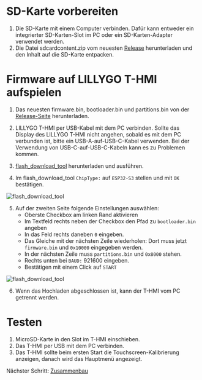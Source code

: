 # SD-Karte vorbereiten

1. Die SD-Karte mit einem Computer verbinden. Dafür kann entweder ein integrierter SD-Karten-Slot im PC oder ein SD-Karten-Adapter verwendet werden.
2. Die Datei sdcardcontent.zip vom neuesten [Release](https://github.com/Dakkaron/T-HMI-PEPmonitor/releases) herunterladen und den Inhalt auf die SD-Karte entpacken.

# Firmware auf LILLYGO T-HMI aufspielen

1. Das neuesten firmware.bin, bootloader.bin und partitions.bin von der [Release-Seite](https://github.com/Dakkaron/T-HMI-PEPmonitor/releases) herunterladen.
2. LILLYGO T-HMI per USB-Kabel mit dem PC verbinden. Sollte das Display des LILLYGO T-HMI nicht angehen, sobald es mit dem PC verbunden ist, bitte ein USB-A-auf-USB-C-Kabel verwenden. Bei der Verwendung von USB-C-auf-USB-C-Kabeln kann es zu Problemen kommen.
3. [flash_download_tool](https://dl.espressif.com/public/flash_download_tool.zip) herunterladen und ausführen.

4. Im flash_download_tool `ChipType:` auf `ESP32-S3` stellen und mit `OK` bestätigen.

![flash_download_tool](https://raw.githubusercontent.com/Dakkaron/T-HMI-PEPmonitor/refs/heads/main/docs/images/flashdownloadtool1.png)

5. Auf der zweiten Seite folgende Einstellungen auswählen:
   * Oberste Checkbox am linken Rand aktivieren
   * Im Textfeld rechts neben der Checkbox den Pfad zu `bootloader.bin` angeben
   * In das Feld rechts daneben `0` eingeben.
   * Das Gleiche mit der nächsten Zeile wiederholen: Dort muss jetzt `firmware.bin` und `0x10000` eingegeben werden.
   * In der nächsten Zeile muss `partitions.bin` und `0x8000` stehen.
   * Rechts unten bei `BAUD:` 921600 eingeben.
   * Bestätigen mit einem Click auf `START`

![flash_download_tool](https://raw.githubusercontent.com/Dakkaron/T-HMI-PEPmonitor/refs/heads/main/docs/images/flashdownloadtool2.png)

6. Wenn das Hochladen abgeschlossen ist, kann der T-HMI vom PC getrennt werden.

# Testen

1. MicroSD-Karte in den Slot im T-HMI einschieben.
2. Das T-HMI per USB mit dem PC verbinden.
3. Das T-HMI sollte beim ersten Start die Touchscreen-Kalibrierung anzeigen, danach wird das Hauptmenü angezeigt.

Nächster Schritt: [Zusammenbau](Assembly_de.md)
